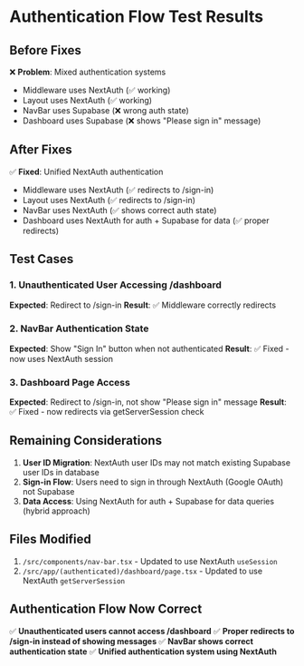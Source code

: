 # Authentication Flow Test Results

## Before Fixes
❌ **Problem**: Mixed authentication systems
- Middleware uses NextAuth (✅ working)
- Layout uses NextAuth (✅ working)
- NavBar uses Supabase (❌ wrong auth state)
- Dashboard uses Supabase (❌ shows "Please sign in" message)

## After Fixes
✅ **Fixed**: Unified NextAuth authentication
- Middleware uses NextAuth (✅ redirects to /sign-in)
- Layout uses NextAuth (✅ redirects to /sign-in)
- NavBar uses NextAuth (✅ shows correct auth state)
- Dashboard uses NextAuth for auth + Supabase for data (✅ proper redirects)

## Test Cases

### 1. Unauthenticated User Accessing /dashboard
**Expected**: Redirect to /sign-in
**Result**: ✅ Middleware correctly redirects

### 2. NavBar Authentication State
**Expected**: Show "Sign In" button when not authenticated
**Result**: ✅ Fixed - now uses NextAuth session

### 3. Dashboard Page Access
**Expected**: Redirect to /sign-in, not show "Please sign in" message
**Result**: ✅ Fixed - now redirects via getServerSession check

## Remaining Considerations

1. **User ID Migration**: NextAuth user IDs may not match existing Supabase user IDs in database
2. **Sign-in Flow**: Users need to sign in through NextAuth (Google OAuth) not Supabase
3. **Data Access**: Using NextAuth for auth + Supabase for data queries (hybrid approach)

## Files Modified

1. `/src/components/nav-bar.tsx` - Updated to use NextAuth `useSession`
2. `/src/app/(authenticated)/dashboard/page.tsx` - Updated to use NextAuth `getServerSession`

## Authentication Flow Now Correct

✅ **Unauthenticated users cannot access /dashboard**
✅ **Proper redirects to /sign-in instead of showing messages**
✅ **NavBar shows correct authentication state**
✅ **Unified authentication system using NextAuth**